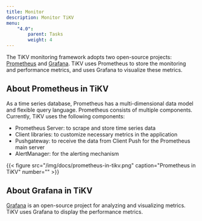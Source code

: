 ```yaml
---
title: Monitor
description: Monitor TiKV
menu:
    "4.0":
        parent: Tasks
        weight: 4
---
```


The TiKV monitoring framework adopts two open-source projects: [Prometheus](https://github.com/prometheus/prometheus) and [Grafana](https://github.com/grafana/grafana). TiKV uses Prometheus to store the monitoring and performance metrics, and uses Grafana to visualize these metrics.

## About Prometheus in TiKV

As a time series database, Prometheus has a multi-dimensional data model and flexible query language. Prometheus consists of multiple components. Currently, TiKV uses the following components:

- Prometheus Server: to scrape and store time series data
- Client libraries: to customize necessary metrics in the application
- Pushgateway: to receive the data from Client Push for the Prometheus main server
- AlertManager: for the alerting mechanism

{{< figure
    src="/img/docs/prometheus-in-tikv.png"
    caption="Prometheus in TiKV"
    number="" >}}

## About Grafana in TiKV

[Grafana](https://github.com/grafana/grafana) is an open-source project for analyzing and visualizing metrics. TiKV uses Grafana to display the performance metrics.